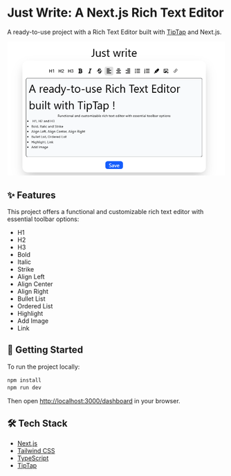 # Just Write: A Next.js Rich Text Editor

A ready-to-use project with a Rich Text Editor built with [TipTap](https://tiptap.dev/) and Next.js.

![Rich Text Editor Preview](./public/editor-preview.png)

## ✨ Features

This project offers a functional and customizable rich text editor with essential toolbar options:
- H1
- H2
- H3
- Bold
- Italic
- Strike
- Align Left
- Align Center
- Align Right
- Bullet List
- Ordered List
- Highlight
- Add Image
- Link

## 🚀 Getting Started

To run the project locally:

```bash
npm install
npm run dev
```

Then open [http://localhost:3000/dashboard](http://localhost:3000/dashboard) in your browser.

## 🛠️ Tech Stack

- [Next.js](https://nextjs.org/)
- [Tailwind CSS](https://tailwindcss.com/)
- [TypeScript](https://www.typescriptlang.org/)
- [TipTap](https://tiptap.dev/)


